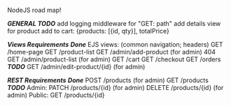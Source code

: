 NodeJS road map!

***GENERAL TODO***
add logging middleware for "GET: path"
add details view for product
add to cart: {products: [{id, qty}], totalPrice}

***Views Requirements***
***Done***
EJS views: (common navigation; headers)
GET /home-page GET /product-list
GET /admin/add-product (for admin)
404
GET /admin/product-list (for admin)
GET /cart
GET /checkout
GET /orders
***TODO***
GET /admin/edit-product/{id} (for admin)

***REST Requirements***
***Done***
POST /products (for admin)
GET /products
***TODO***
Admin:
PATCH /products/{id} (for admin)
DELETE /products/{id} (for admin)
Public:
GET /products/{id}